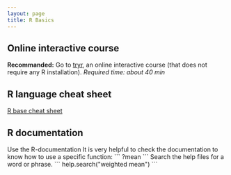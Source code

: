 ```yaml
---
layout: page
title: R Basics
---
```



## Online interactive course
**Recommanded:** Go to [tryr](http://tryr.codeschool.com), an online interactive course (that does not require any R installation). *Required time: about 40 min*

## R language cheat sheet

[R base cheat sheet](https://www.rstudio.com/wp-content/uploads/2016/10/r-cheat-sheet-3.pdf)
 

## R documentation

<p class="message">Use the R-documentation
It is very helpful to check the documentation to know how to use a specific function:
```
?mean
```
Search the help files for a word or phrase. 
```
help.search("weighted mean")
```
</p>
